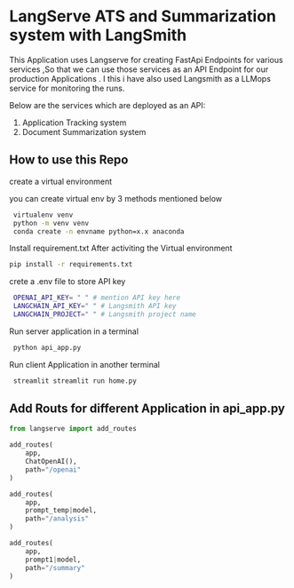 
# LangServe ATS and Summarization system with LangSmith

This Application uses Langserve for creating FastApi Endpoints for various services ,So that we can use those services as an API Endpoint for our production Applications . I this i have also used Langsmith as a LLMops service for monitoring the runs.

Below are the services which are deployed as an API:

1) Application Tracking system
2) Document Summarization system





## How to use this Repo

create a virtual environment

you can create virtual env by 3 methods mentioned below

```bash
 virtualenv venv
 python -m venv venv
 conda create -n envname python=x.x anaconda
```
Install requirement.txt
After activiting the Virtual environment

 ```bash
 pip install -r requirements.txt
```

crete a .env file to store API key

```bash
 OPENAI_API_KEY= " " # mention API key here
 LANGCHAIN_API_KEY=" " # Langsmith API key
 LANGCHAIN_PROJECT=" " # Langsmith project name
```

Run server application in a terminal
```bash
 python api_app.py
```
Run client Application in another terminal
```bash
 streamlit streamlit run home.py
```


## Add Routs for different Application in api_app.py  

```python
from langserve import add_routes

add_routes(
    app,
    ChatOpenAI(),
    path="/openai"
)

add_routes(
    app,
    prompt_temp|model,
    path="/analysis"
)

add_routes(
    app,
    prompt1|model,
    path="/summary"
)
```


